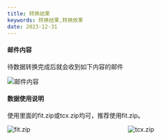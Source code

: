 ```yaml
---
title: 转换结果
keywords: 转换结果,转换效果
date: 2023-12-31
---
```

#### 邮件内容
待数据转换完成后就会收到如下内容的邮件

<div class="app-logo">
  <div class="img-box">
    <img src="/mail_result.png"
         title="邮件内容" alt="邮件内容"/>
  </div>
</div>

#### 数据使用说明
使用里面的fit.zip或tcx.zip均可，推荐使用fit.zip。

<div style="display: flex; justify-content: space-between">
    <div style="width: 45%; margin-right: 1%">
        <img src="/fit_result.png"
                     title="fit.zip" alt="fit.zip"/>
    </div>
    <div style="width: 45%; margin-left: 1%">
        <img src="/tcx_result.png"
                     title="tcx.zip" alt="tcx.zip"/>
    </div>
</div>
